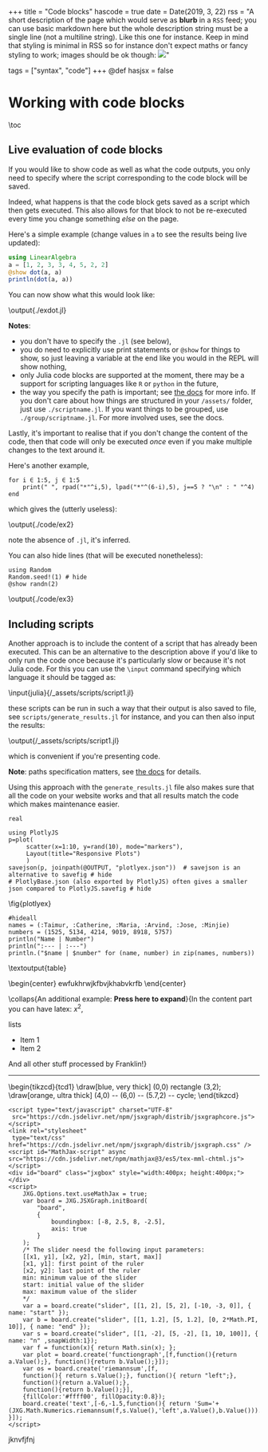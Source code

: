 +++
title = "Code blocks"
hascode = true
date = Date(2019, 3, 22)
rss = "A short description of the page which would serve as **blurb** in a `RSS` feed; you can use basic markdown here but the whole description string must be a single line (not a multiline string). Like this one for instance. Keep in mind that styling is minimal in RSS so for instance don't expect maths or fancy styling to work; images should be ok though: ![](https://upload.wikimedia.org/wikipedia/en/3/32/Rick_and_Morty_opening_credits.jpeg)"

tags = ["syntax", "code"]
+++
@def hasjsx = false


# Working with code blocks

\toc

## Live evaluation of code blocks

If you would like to show code as well as what the code outputs, you only need to specify where the script corresponding to the code block will be saved.

Indeed, what happens is that the code block gets saved as a script which then gets executed.
This also allows for that block to not be re-executed every time you change something _else_ on the page.

Here's a simple example (change values in `a` to see the results being live updated):

```julia:./exdot.jl
using LinearAlgebra
a = [1, 2, 3, 3, 4, 5, 2, 2]
@show dot(a, a)
println(dot(a, a))
```

You can now show what this would look like:

\output{./exdot.jl}

**Notes**:
* you don't have to specify the `.jl` (see below),
* you do need to explicitly use print statements or `@show` for things to show, so just leaving a variable at the end like you would in the REPL will show nothing,
* only Julia code blocks are supported at the moment, there may be a support for scripting languages like `R` or `python` in the future,
* the way you specify the path is important; see [the docs](https://tlienart.github.io/franklindocs/code/index.html#more_on_paths) for more info. If you don't care about how things are structured in your `/assets/` folder, just use `./scriptname.jl`. If you want things to be grouped, use `./group/scriptname.jl`. For more involved uses, see the docs.

Lastly, it's important to realise that if you don't change the content of the code, then that code will only be executed _once_ even if you make multiple changes to the text around it.

Here's another example,

```julia:./code/ex2
for i ∈ 1:5, j ∈ 1:5
    print(" ", rpad("*"^i,5), lpad("*"^(6-i),5), j==5 ? "\n" : " "^4)
end
```

which gives the (utterly useless):

\output{./code/ex2}

note the absence of `.jl`, it's inferred.

You can also hide lines (that will be executed nonetheless):

```julia:./code/ex3
using Random
Random.seed!(1) # hide
@show randn(2)
```

\output{./code/ex3}


## Including scripts

Another approach is to include the content of a script that has already been executed.
This can be an alternative to the description above if you'd like to only run the code once because it's particularly slow or because it's not Julia code.
For this you can use the `\input` command specifying which language it should be tagged as:


\input{julia}{/_assets/scripts/script1.jl} <!--_-->


these scripts can be run in such a way that their output is also saved to file, see `scripts/generate_results.jl` for instance, and you can then also input the results:

\output{/_assets/scripts/script1.jl} <!--_-->

which is convenient if you're presenting code.

**Note**: paths specification matters, see [the docs](https://tlienart.github.io/franklindocs/code/index.html#more_on_paths) for details.

Using this approach with the `generate_results.jl` file also makes sure that all the code on your website works and that all results match the code which makes maintenance easier.



```?
real
```



```julia:ex2
using PlotlyJS
p=plot(
     scatter(x=1:10, y=rand(10), mode="markers"),
     Layout(title="Responsive Plots")
     )
savejson(p, joinpath(@OUTPUT, "plotlyex.json"))  # savejson is an alternative to savefig # hide
# PlotlyBase.json (also exported by PlotlyJS) often gives a smaller json compared to PlotlyJS.savefig # hide
```

\fig{plotlyex}



```julia:table
#hideall
names = (:Taimur, :Catherine, :Maria, :Arvind, :Jose, :Minjie)
numbers = (1525, 5134, 4214, 9019, 8918, 5757)
println("Name | Number")
println(":--- | :---")
println.("$name | $number" for (name, number) in zip(names, numbers))
```
\textoutput{table}


\begin{center}
ewfukhrwjkfbvjkhabvkrfb
\end{center}


<!-- \pycode{py1}{
  import numpy as np
  np.random.seed(2)
  x = np.random.randn(5)
  r = np.linalg.norm(x) / len(x)
  np.round(r, 2)
} -->


\collaps{An additional example: **Press here to expand**}{In the content part you can have latex: $x^2$,

lists
* Item 1
* Item 2

And all other stuff processed by Franklin!}

---------------------------------------------------------




\begin{tikzcd}{tcd1}
\draw[blue, very thick] (0,0) rectangle (3,2);
\draw[orange, ultra thick] (4,0) -- (6,0) -- (5.7,2) -- cycle;
\end{tikzcd}


~~~
<script type="text/javascript" charset="UTF-8"
 src="https://cdn.jsdelivr.net/npm/jsxgraph/distrib/jsxgraphcore.js"></script>
<link rel="stylesheet"
 type="text/css" href="https://cdn.jsdelivr.net/npm/jsxgraph/distrib/jsxgraph.css" />
<script id="MathJax-script" async src="https://cdn.jsdelivr.net/npm/mathjax@3/es5/tex-mml-chtml.js"></script>
<div id="board" class="jxgbox" style="width:400px; height:400px;"></div>
<script>
    JXG.Options.text.useMathJax = true;
    var board = JXG.JSXGraph.initBoard(
        "board",
        {
            boundingbox: [-8, 2.5, 8, -2.5],
            axis: true
        }
    );
    /* The slider neesd the following input parameters:
    [[x1, y1], [x2, y2], [min, start, max]]
    [x1, y1]: first point of the ruler
    [x2, y2]: last point of the ruler
    min: minimum value of the slider
    start: initial value of the slider
    max: maximum value of the slider
    */
    var a = board.create("slider", [[1, 2], [5, 2], [-10, -3, 0]], { name: "start" });
    var b = board.create("slider", [[1, 1.2], [5, 1.2], [0, 2*Math.PI, 10]], { name: "end" });
    var s = board.create("slider", [[1, -2], [5, -2], [1, 10, 100]], { name: "n" ,snapWidth:1});
    var f = function(x){ return Math.sin(x); };
    var plot = board.create('functiongraph',[f,function(){return a.Value();}, function(){return b.Value();}]);
    var os = board.create('riemannsum',[f,
    function(){ return s.Value();}, function(){ return "left";},
    function(){return a.Value();},
    function(){return b.Value();}],
    {fillColor:'#ffff00', fillOpacity:0.8});
    board.create('text',[-6,-1.5,function(){ return 'Sum='+(JXG.Math.Numerics.riemannsum(f,s.Value(),'left',a.Value(),b.Value())).toFixed(4); }]);
</script>
~~~

jknvfjfnj
<!-- ~~~
<script type="text/javascript" charset="UTF-8"
 src="https://cdn.jsdelivr.net/npm/jsxgraph/distrib/jsxgraphcore.js"></script>
<link rel="stylesheet"
 type="text/css" href="https://cdn.jsdelivr.net/npm/jsxgraph/distrib/jsxgraph.css" />
<script id="MathJax-script" async src="https://cdn.jsdelivr.net/npm/mathjax@3/es5/tex-mml-chtml.js"></script>
<div id="board" class="jxgbox" style="width:400px; height:400px;"></div>
<script>
    JXG.Options.text.useMathJax = true;
    var board = JXG.JSXGraph.initBoard(
        "board",
        {
            boundingbox: [-8, 2.5, 8, -2.5],
            axis: true
        }
    );
    const maxIterations = 100;
    const escapeRadius = 2;
    function iterate(c) {
    let z = {x: 0, y: 0};
    let iterations = 0;
    while (z.x * z.x + z.y * z.y < escapeRadius * escapeRadius && iterations < maxIterations) {
        let temp = z.x * z.x - z.y * z.y + c.x;
        z.y = 2 * z.x * z.y + c.y;
        z.x = temp;
        iterations++;
    }
    return iterations;
    }

    function plotMandelbrot() {
    const points = [];
    for (let i = -2; i <= 2; i += 0.01) {
        for (let j = -2; j <= 2; j += 0.01) {
        const c = {x: i, y: j};
        const iterations = iterate(c);
        if (iterations === maxIterations) {
            points.push([i, j]);
        }
        }
    }
    return points;
    }

    const mandelbrotPoints = plotMandelbrot();
    mandelbrotPoints.forEach(point => {
        board.create('point', point, {size: 1, color: 'black'});
    });
</script>
~~~ -->



<!-- <script>
    JXG.Options.text.useMathJax = true;
    var board = JXG.JSXGraph.initBoard(
        "board",
        {
            boundingbox: [-15, 15, 15, -15],
            axis: true
        }
    );
  var p = board.create('point',[-3,1]);
</script> -->